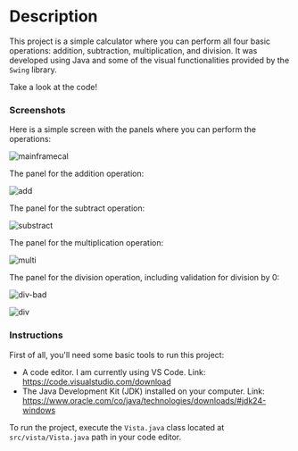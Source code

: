 # Description

This project is a simple calculator where you can perform all four basic operations: addition, subtraction, multiplication, and division. It was developed using Java and some of the visual functionalities provided by the `Swing` library.

Take a look at the code!

### Screenshots 

Here is a simple screen with the panels where you can perform the operations:

![mainframecal](https://github.com/user-attachments/assets/29748335-9990-4afc-8545-78e93f4c6422)

The panel for the addition operation:

![add](https://github.com/user-attachments/assets/ccaadfed-3688-4200-87e1-60afeefe3001)

The panel for the subtract operation:

![substract](https://github.com/user-attachments/assets/7d51a746-e32d-4394-b370-765626baed31)

The panel for the multiplication operation:

![multi](https://github.com/user-attachments/assets/0798f8d2-8a0e-4d5f-a7c1-9a6ad55a4153)

The panel for the division operation, including validation for division by 0:

![div-bad](https://github.com/user-attachments/assets/92717542-605a-43ce-b98a-c4462d29c62b)

![div](https://github.com/user-attachments/assets/594f1d18-7f8a-48ae-add5-3b36b963b7ff)

### Instructions

First of all, you'll need some basic tools to run this project:

* A code editor. I am currently using VS Code. Link: https://code.visualstudio.com/download
* The Java Development Kit (JDK) installed on your computer. Link: https://www.oracle.com/co/java/technologies/downloads/#jdk24-windows

To run the project, execute the `Vista.java` class located at `src/vista/Vista.java` path in your code editor.
